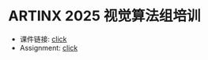 # ARTINX 2025 视觉算法组培训

- 课件链接: [click](https://artinx.club/2025-Vision-Train-Lecture/)
- Assignment: [click](assignment/)
